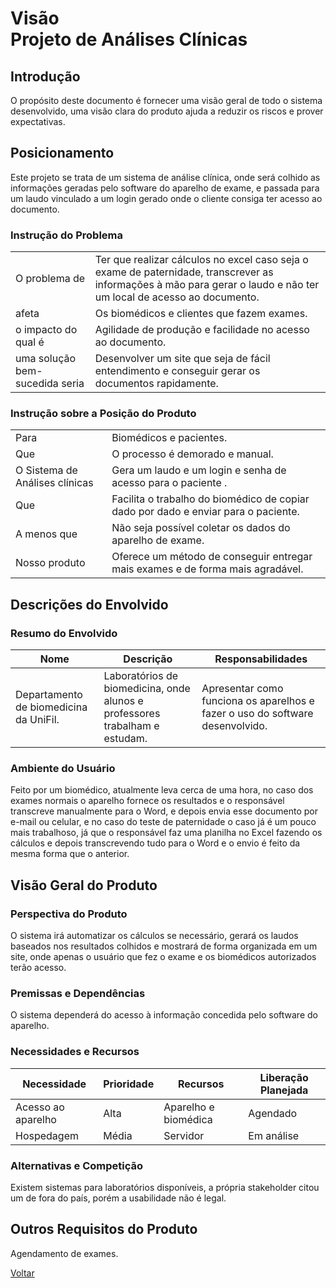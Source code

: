 # Visão </br> Projeto de Análises Clínicas  

## Introdução

O propósito deste documento é fornecer uma visão geral de todo o sistema desenvolvido, uma visão clara do produto ajuda a reduzir os riscos e prover expectativas.

## Posicionamento

Este projeto se trata de um sistema de análise clínica, onde será colhido as informações geradas pelo software do aparelho de exame, e passada para um laudo vinculado a um login gerado onde o cliente consiga ter acesso ao documento.

### Instrução do Problema

|        |        |
| ------ | ------ |
| O problema de | Ter que realizar cálculos no excel caso seja o exame de paternidade, transcrever as informações à mão para gerar o laudo e não ter um local de acesso ao documento. |
| afeta | Os biomédicos e clientes que fazem exames. |
| o impacto do qual é | Agilidade de produção e facilidade no acesso ao documento. |
| uma solução bem-sucedida seria | Desenvolver um site que seja de fácil entendimento e conseguir gerar os documentos rapidamente. |

### Instrução sobre a Posição do Produto

|        |        |
| ------ | ------ |
| Para | Biomédicos e pacientes. |
| Que | O processo é demorado e manual. |
| O Sistema de Análises clínicas | Gera um laudo e um login e senha de acesso para o paciente . |
| Que | Facilita o trabalho do biomédico de copiar dado por dado e enviar para o paciente. |
| A menos que | Não seja possível coletar os dados do aparelho de exame. |
| Nosso produto | Oferece um método de conseguir entregar mais exames e de forma mais agradável. |

## Descrições do Envolvido

### Resumo do Envolvido

| Nome | Descrição | Responsabilidades |
| ------ | ------ | ------ |
| Departamento de biomedicina da UniFil. | Laboratórios de biomedicina, onde alunos e professores trabalham e estudam. | Apresentar como funciona os aparelhos e fazer o uso do software desenvolvido. |

### Ambiente do Usuário

Feito por um biomédico, atualmente leva cerca de uma hora, no caso dos exames normais o aparelho fornece os resultados e o responsável transcreve manualmente para o Word, e depois envia esse documento por e-mail ou celular, e no caso do teste de paternidade o caso já é um pouco mais trabalhoso, já que o responsável faz uma planilha no Excel fazendo os cálculos e depois transcrevendo tudo para o Word e o envio é feito da mesma forma que o anterior.

## Visão Geral do Produto

### Perspectiva do Produto

O sistema irá automatizar os cálculos se necessário, gerará os laudos baseados nos resultados colhidos e mostrará de forma organizada em um site, onde apenas o usuário que fez o exame e os biomédicos autorizados terão acesso.  

### Premissas e Dependências

O sistema dependerá do acesso à informação concedida pelo software do aparelho.

### Necessidades e Recursos

| Necessidade | Prioridade | Recursos | Liberação Planejada |
| ------ | ------ | ------ | ------ |
| Acesso ao aparelho | Alta | Aparelho e biomédica | Agendado |
| Hospedagem | Média | Servidor | Em análise |

### Alternativas e Competição

Existem sistemas para laboratórios disponíveis, a própria stakeholder citou um de fora do país, porém a usabilidade não é legal.

## Outros Requisitos do Produto

Agendamento de exames.

[Voltar](readme.md)
